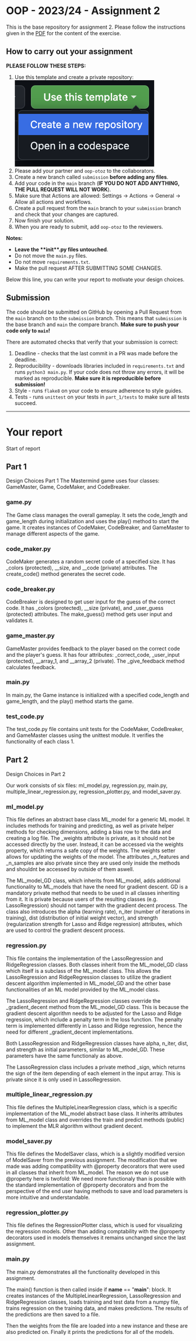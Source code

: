 # OOP - 2023/24 - Assignment 2

This is the base repository for assignment 2.
Please follow the instructions given in the [PDF](https://brightspace.rug.nl/content/enforced/243046-WBAI045-05.2023-2024.1/assignment%202_v1.1.pdf) for the content of the exercise.

## How to carry out your assignment

**PLEASE FOLLOW THESE STEPS:**

1. Use this template and create a private repository:
   ![](use_template.png)
2. Please add your partner and `oop-otoz` to the collaborators.
3. Create a new branch called `submission` **before adding any files**.
4. Add your code in the `main` branch (**IF YOU DO NOT ADD ANYTHING, THE PULL REQUEST WILL NOT WORK**).
5. Make sure that Actions are allowed: Settings -> Actions -> General -> Allow all actions and workflows.
6. Create a pull request from the `main` branch to your `submission` branch and check that your changes are captured.
7. Now finish your solution.
8. When you are ready to submit, add `oop-otoz` to the reviewers.

**Notes:**

- **Leave the \*\***init\***\*.py files untouched**.
- Do not move the `main.py` files.
- Do not move `requirements.txt`.
- Make the pull request AFTER SUBMITTING SOME CHANGES.

Below this line, you can write your report to motivate your design choices.

## Submission

The code should be submitted on GitHub by opening a Pull Request from the `main` branch on to the `submission` branch. This means that `submission` is the base branch and `main` the compare branch. **Make sure to push your code only to `main`!**

There are automated checks that verify that your submission is correct:

1. Deadline - checks that the last commit in a PR was made before the deadline.
2. Reproducibility - downloads libraries included in `requirements.txt` and runs `python3 main.py`. If your code does not throw any errors, it will be marked as reproducible. **Make sure it is reproducible before submission!**
3. Style - runs `flake8` on your code to ensure adherence to style guides.
4. Tests - runs `unittest` on your tests in `part_1/tests` to make sure all tests succeed.

---

# Your report
Start of report


## Part 1
Design Choices Part 1
The Mastermind game uses four classes: GameMaster, Game, CodeMaker, and CodeBreaker.
### game.py
The Game class manages the overall gameplay. It sets the code_length and game_length during initialization and uses the play() method to start the game. It creates instances of CodeMaker, CodeBreaker, and GameMaster to manage different aspects of the game.

### code_maker.py
CodeMaker generates a random secret code of a specified size. It has _colors (protected), __size, and __code (private) attributes. The create_code() method generates the secret code.

### code_breaker.py
CodeBreaker is designed to get user input for the guess of the correct code. It has _colors (protected), __size (private), and _user_guess (protected) attributes. The make_guess() method gets user input and validates it.

### game_master.py
GameMaster provides feedback to the player based on the correct code and the player's guess. It has four attributes: _correct_code, _user_input (protected), __array_1, and __array_2 (private). The _give_feedback method calculates feedback.

### main.py
In main.py, the Game instance is initialized with a specified code_length and game_length, and the play() method starts the game.

### test_code.py
The test_code.py file contains unit tests for the CodeMaker, CodeBreaker, and GameMaster classes using the unittest module. It verifies the functionality of each class 1.


## Part 2

Design Choices in Part 2

Our work consists of six files: ml_model.py, regression.py, main.py, multiple_linear_regression.py, regression_plotter.py, and model_saver.py.

### ml_model.py
This file defines an abstract base class ML_model for a generic ML model. It includes methods for training and predicting, as well as private helper methods for checking dimensions, adding a bias row to the data and creating a log file. The _weights attribute is private, as it should not be accessed directly by the user. Instead, it can be accessed via the weights property, which returns a safe copy of the weights. The weights setter allows for updating the weights of the model. The attributes _n_features and _n_samples are also private since they are used only inside the methods and shouldnt be accessed by outside of them aswell.

The ML_model_GD class, which inherits from ML_model, adds additional functionality to ML_models that have the need for gradient descent. GD is a mandatory private method that needs to be used in all classes inheriting from it. It is private because users of the resulting classes (e.g. LassoRegression) should not tamper with the gradient decent process. The class also introduces the alpha (learning rate), n_iter (number of iterations in training), dist (distribution of initial weight vector), and strength (regularization strength for Lasso and Ridge regression) attributes, which are used to control the gradient descent process.

### regression.py
This file contains the implementation of the LassoRegression and RidgeRegression classes. Both classes inherit from the ML_model_GD class which itself is a subclass of the ML_model class. This allows the LassoRegression and RidgeRegression classes to utilize the gradient descent algorithm implemented in ML_model_GD and the other base functionalities of an ML model provided by the ML_model class.

The LassoRegression and RidgeRegression classes override the _gradient_decent method from the ML_model_GD class. This is because the gradient descent algorithm needs to be adjusted for the Lasso and Ridge regression, which include a penalty term in the loss function. The penalty term is implemented differently in Lasso and Ridge regression, hence the need for different _gradient_decent implementations.

Both LassoRegression and RidgeRegression classes have alpha, n_iter, dist, and strength as initial parameters, similar to ML_model_GD. These parameters have the same functionaly as above.

The LassoRegression class includes a private method _sign, which returns the sign of the item depending of each element in the input array. This is private since it is only used in LassoRegression.


### multiple_linear_regression.py
This file defines the MultipleLinearRegression class, which is a specific implementation of the ML_model abstract base class. It inherits attributes from ML_model class and overrides the train and predict methods (public) to implement the MLR algorithm without gradient decent.

### model_saver.py
This file defines the ModelSaver class, which is a slightly modified version of ModelSaver from the previous assignment. The modification that we made was adding compatibility with @property decorators that were used in all classes that inherit from ML_model. The reason we do not use @property here is twofold: We need more functionaly than is possible with the standard implementation of @property decorators and from the perspective of the end user having methods to save and load parameters is more intuitive and understandable. 

### regression_plotter.py
This file defines the RegressionPlotter class, which is used for visualizing the regression models. Other than adding comptability with the @property decorators used in models themselves it remains unchanged since the last assignment. 

### main.py
The main.py demonstrates all the functionality developed in this assignment.

The main() function is then called inside if __name__ == "__main__": block. It creates instances of the MultipleLinearRegression, LassoRegression and RidgeRegression classes, loads training and test data from a numpy file, trains regression on the training data, and makes predictions. The results of the predictions are then saved to a file.

Then the weights from the file are loaded into a new instance and these are also predicted on. Finally it prints the predictions for all of the models.